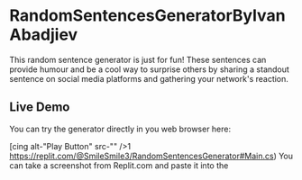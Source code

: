 # RandomSentencesGeneratorByIvanAbadjiev
This random sentence generator is just for fun! These sentences can provide humour and be a cool way to surprise others by sharing a standout sentence on social media platforms and gathering your network's reaction.


## Live Demo

You can try the generator directly in you web browser here:

[cing alt-"Play Button" src-"" />1
https://replit.com/@SmileSmile3/RandomSentencesGenerator#Main.cs)
You can take a screenshot from Replit.com and paste it into the
